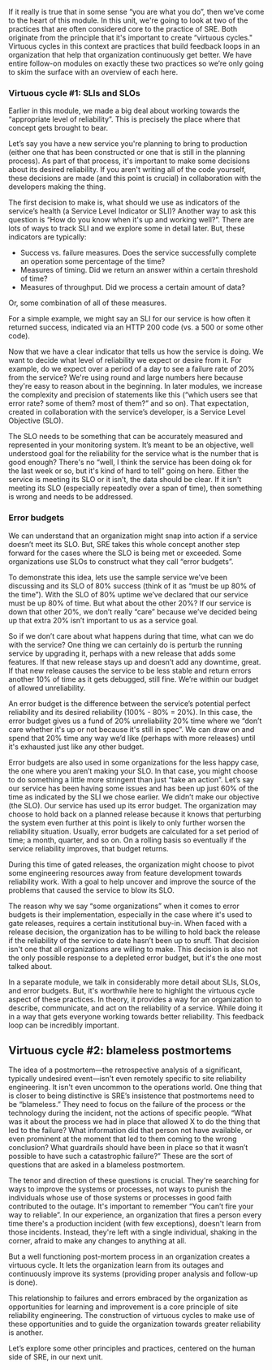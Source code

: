 If it really is true that in some sense “you are what you do”, then we’ve come to the heart of this module. In this unit, we're going to look at two of the practices that are often considered core to the practice of SRE. Both originate from the principle that it's important to create “virtuous cycles." Virtuous cycles in this context are practices that build feedback loops in an organization that help that organization continuously get better. We have entire follow-on modules on exactly these two practices so we’re only going to skim the surface with an overview of each here.

### Virtuous cycle #1: SLIs and SLOs

Earlier in this module, we made a big deal about working towards the “appropriate level of reliability”. This is precisely the place where that concept gets brought to bear.

Let’s say you have a new service you're planning to bring to production (either one that has been constructed or one that is still in the planning process). As part of that process, it's important to make some decisions about its desired reliability. If you aren't writing all of the code yourself, these decisions are made (and this point is crucial) in collaboration with the developers making the thing.

The first decision to make is, what should we use as indicators of the service’s health (a Service Level Indicator or SLI)? Another way to ask this question is “How do you know when it's up and working well?”. There are lots of ways to track SLI and we explore some in detail later. But, these indicators are typically:

- Success vs. failure measures. Does the service successfully complete an operation some percentage of the time?
- Measures of timing. Did we return an answer within a certain threshold of time?
- Measures of throughput. Did we process a certain amount of data?

Or, some combination of all of these measures.

For a simple example, we might say an SLI for our service is how often it returned success, indicated via an HTTP 200 code (vs. a 500 or some other code).

Now that we have a clear indicator that tells us how the service is doing. We want to decide what level of reliability we expect or desire from it. For example, do we expect over a period of a day to see a failure rate of 20% from the service? We're using round and large numbers here because they're easy to reason about in the beginning. In later modules, we increase the complexity and precision of statements like this (“which users see that error rate? some of them? most of them?” and so on). That expectation, created in collaboration with the service’s developer, is a Service Level Objective (SLO).

The SLO needs to be something that can be accurately measured and represented in your monitoring system. It’s meant to be an objective, well understood goal for the reliability for the service what is the number that is good enough? There's no “well, I think the service has been doing ok for the last week or so, but it's kind of hard to tell” going on here. Either the service is meeting its SLO or it isn’t, the data should be clear. If it isn't meeting its SLO (especially repeatedly over a span of time), then something is wrong and needs to be addressed.

### Error budgets

We can understand that an organization might snap into action if a service doesn’t meet its SLO. But, SRE takes this whole concept another step forward for the cases where the SLO is being met or exceeded. Some organizations use SLOs to construct what they call “error budgets”.

To demonstrate this idea, lets use the sample service we’ve been discussing and its SLO of 80% success (think of it as “must be up 80% of the time”). With the SLO of 80% uptime we’ve declared that our service must be up 80% of time. But what about the other 20%? If our service is down that other 20%, we don’t really “care” because we’ve decided being up that extra 20% isn’t important to us as a service goal.

So if we don’t care about what happens during that time, what can we do with the service? One thing we can certainly do is perturb the running service by upgrading it, perhaps with a new release that adds some features. If that new release stays up and doesn’t add any downtime, great. If that new release causes the service to be less stable and return errors another 10% of time as it gets debugged, still fine. We’re within our budget of allowed unreliability.

An error budget is the difference between the service’s potential perfect reliability and its desired reliability (100% - 80% = 20%). In this case, the error budget gives us a fund of 20% unreliability 20% time where we “don’t care whether it's up or not because it's still in spec”.  We can draw on and spend that 20% time any way we’d like (perhaps with more releases) until it's exhausted just like any other budget.

Error budgets are also used in some organizations for the less happy case, the one where you aren’t making your SLO. In that case, you might choose to do something a little more stringent than just “take an action”. Let’s say our service has been having some issues and has been up just 60% of the time as indicated by the SLI we chose earlier. We didn’t make our objective (the SLO). Our service has used up its error budget. The organization may choose to hold back on a planned release because it knows that perturbing the system even further at this point is likely to only further worsen the reliability situation. Usually, error budgets are calculated for a set period of time; a month, quarter, and so on. On a rolling basis so eventually if the service reliability improves, that budget returns.

During this time of gated releases, the organization might choose to pivot some engineering resources away from feature development towards reliability work. With a goal to help uncover and improve the source of the problems that caused the service to blow its SLO.

The reason why we say “some organizations” when it comes to error budgets is their implementation, especially in the case where it's used to gate releases, requires a certain institutional buy-in. When faced with a release decision, the organization has to be willing to hold back the release if the reliability of the service to date hasn’t been up to snuff. That decision isn't one that all organizations are willing to make. This decision is also not the only possible response to a depleted error budget, but it's the one most talked about.

In a separate module, we talk in considerably more detail about SLIs, SLOs, and error budgets. But, it's worthwhile here to highlight the virtuous cycle aspect of these practices. In theory, it provides a way for an organization to describe, communicate, and act on the reliability of a service. While doing it in a way that gets everyone working towards better reliability. This feedback loop can be incredibly important.

## Virtuous cycle #2: blameless postmortems

The idea of a postmortem—the retrospective analysis of a significant, typically undesired event—isn't even remotely specific to site reliability engineering. It isn't even uncommon to the operations world. One thing that is closer to being distinctive is SRE’s insistence that postmortems need to be “blameless.” They need to focus on the failure of the process or the technology during the incident, not the actions of specific people. “What was it about the process we had in place that allowed X to do the thing that led to the failure? What information did that person not have available, or even prominent at the moment that led to them coming to the wrong conclusion? What guardrails should have been in place so that it wasn’t possible to have such a catastrophic failure?” These are the sort of questions that are asked in a blameless postmortem.

The tenor and direction of these questions is crucial. They're searching for ways to improve the systems or processes, not ways to punish the individuals whose use of those systems or processes in good faith contributed to the outage. It's important to remember “You can’t fire your way to reliable”. In our experience, an organization that fires a person every time there's a production incident (with few exceptions), doesn't learn from those incidents. Instead, they're left with a single individual, shaking in the corner, afraid to make any changes to anything at all.

But a well functioning post-mortem process in an organization creates a virtuous cycle. It lets the organization learn from its outages and continuously improve its systems (providing proper analysis and follow-up is done).

This relationship to failures and errors embraced by the organization as opportunities for learning and improvement is a core principle of site reliability engineering. The construction of virtuous cycles to make use of these opportunities and to guide the organization towards greater reliability is another.

Let’s explore some other principles and practices, centered on the human side of SRE, in our next unit.
